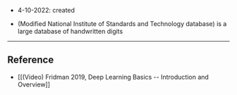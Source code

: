 - 4-10-2022: created

- (Modified National Institute of Standards and Technology database) is a large database of handwritten digits


---
## Reference
- [[(Video) Fridman 2019, Deep Learning Basics --  Introduction and Overview]]